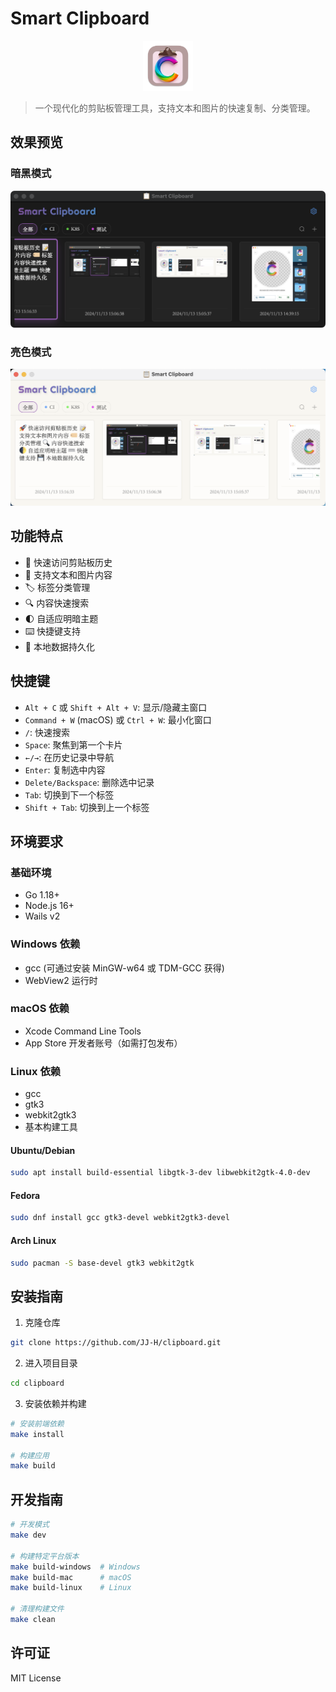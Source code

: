 # Smart Clipboard

<div align="center">
  <img src="doc/images/logo.png" width=80 height=80 alt="Smart Clipboard Logo" width="200">
</div>

> 一个现代化的剪贴板管理工具，支持文本和图片的快速复制、分类管理。

## 效果预览

### 暗黑模式

![Smart Clipboard](doc/images/preview_black.png)

### 亮色模式

![Smart Clipboard](doc/images/preview_light.png)

## 功能特点

- 🚀 快速访问剪贴板历史
- 📝 支持文本和图片内容
- 🏷️ 标签分类管理
- 🔍 内容快速搜索
- 🌓 自适应明暗主题
- ⌨️ 快捷键支持
- 💾 本地数据持久化

## 快捷键

- `Alt + C` 或 `Shift + Alt + V`: 显示/隐藏主窗口
- `Command + W` (macOS) 或 `Ctrl + W`: 最小化窗口
- `/`: 快速搜索
- `Space`: 聚焦到第一个卡片
- `←/→`: 在历史记录中导航
- `Enter`: 复制选中内容
- `Delete/Backspace`: 删除选中记录
- `Tab`: 切换到下一个标签
- `Shift + Tab`: 切换到上一个标签

## 环境要求

### 基础环境
- Go 1.18+
- Node.js 16+
- Wails v2

### Windows 依赖
- gcc (可通过安装 MinGW-w64 或 TDM-GCC 获得)
- WebView2 运行时

### macOS 依赖
- Xcode Command Line Tools
- App Store 开发者账号（如需打包发布）

### Linux 依赖
- gcc
- gtk3
- webkit2gtk3
- 基本构建工具

#### Ubuntu/Debian
```bash
sudo apt install build-essential libgtk-3-dev libwebkit2gtk-4.0-dev
```

#### Fedora
```bash
sudo dnf install gcc gtk3-devel webkit2gtk3-devel
```

#### Arch Linux
```bash
sudo pacman -S base-devel gtk3 webkit2gtk
```

## 安装指南

1. 克隆仓库
```bash
git clone https://github.com/JJ-H/clipboard.git
```

2. 进入项目目录
```bash
cd clipboard
```

3. 安装依赖并构建
```bash
# 安装前端依赖
make install

# 构建应用
make build
```

## 开发指南

```bash
# 开发模式
make dev

# 构建特定平台版本
make build-windows  # Windows
make build-mac      # macOS
make build-linux    # Linux

# 清理构建文件
make clean
```

## 许可证

MIT License
